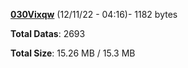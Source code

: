 [**030Vixqw**](/data/030Vixqw.txt) (12/11/22 - 04:16)- 1182 bytes

**Total Datas**: 2693

**Total Size**: 15.26 MB / 15.3 MB